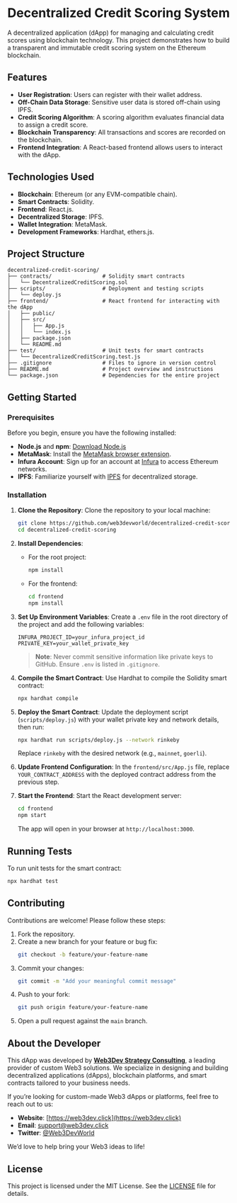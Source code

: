 # Decentralized Credit Scoring System

A decentralized application (dApp) for managing and calculating credit scores using blockchain technology. This project demonstrates how to build a transparent and immutable credit scoring system on the Ethereum blockchain.

## Features
- **User Registration**: Users can register with their wallet address.
- **Off-Chain Data Storage**: Sensitive user data is stored off-chain using IPFS.
- **Credit Scoring Algorithm**: A scoring algorithm evaluates financial data to assign a credit score.
- **Blockchain Transparency**: All transactions and scores are recorded on the blockchain.
- **Frontend Integration**: A React-based frontend allows users to interact with the dApp.

## Technologies Used
- **Blockchain**: Ethereum (or any EVM-compatible chain).
- **Smart Contracts**: Solidity.
- **Frontend**: React.js.
- **Decentralized Storage**: IPFS.
- **Wallet Integration**: MetaMask.
- **Development Frameworks**: Hardhat, ethers.js.

## Project Structure
```
decentralized-credit-scoring/
├── contracts/                # Solidity smart contracts
│   └── DecentralizedCreditScoring.sol
├── scripts/                  # Deployment and testing scripts
│   └── deploy.js
├── frontend/                 # React frontend for interacting with the dApp
│   ├── public/
│   ├── src/
│   │   ├── App.js
│   │   └── index.js
│   ├── package.json
│   └── README.md
├── test/                     # Unit tests for smart contracts
│   └── DecentralizedCreditScoring.test.js
├── .gitignore                # Files to ignore in version control
├── README.md                 # Project overview and instructions
└── package.json              # Dependencies for the entire project
```

## Getting Started

### Prerequisites
Before you begin, ensure you have the following installed:
- **Node.js** and **npm**: [Download Node.js](https://nodejs.org/)
- **MetaMask**: Install the [MetaMask browser extension](https://metamask.io/).
- **Infura Account**: Sign up for an account at [Infura](https://infura.io/) to access Ethereum networks.
- **IPFS**: Familiarize yourself with [IPFS](https://ipfs.tech/) for decentralized storage.

### Installation

1. **Clone the Repository**:
   Clone the repository to your local machine:

   ```bash
   git clone https://github.com/web3devworld/decentralized-credit-scoring.git
   cd decentralized-credit-scoring
   ```

2. **Install Dependencies**:
   - For the root project:
     ```bash
     npm install
     ```
   - For the frontend:
     ```bash
     cd frontend
     npm install
     ```

3. **Set Up Environment Variables**:
   Create a `.env` file in the root directory of the project and add the following variables:

   ```plaintext
   INFURA_PROJECT_ID=your_infura_project_id
   PRIVATE_KEY=your_wallet_private_key
   ```

   > **Note**: Never commit sensitive information like private keys to GitHub. Ensure `.env` is listed in `.gitignore`.

4. **Compile the Smart Contract**:
   Use Hardhat to compile the Solidity smart contract:

   ```bash
   npx hardhat compile
   ```

5. **Deploy the Smart Contract**:
   Update the deployment script (`scripts/deploy.js`) with your wallet private key and network details, then run:

   ```bash
   npx hardhat run scripts/deploy.js --network rinkeby
   ```

   Replace `rinkeby` with the desired network (e.g., `mainnet`, `goerli`).

6. **Update Frontend Configuration**:
   In the `frontend/src/App.js` file, replace `YOUR_CONTRACT_ADDRESS` with the deployed contract address from the previous step.

7. **Start the Frontend**:
   Start the React development server:

   ```bash
   cd frontend
   npm start
   ```

   The app will open in your browser at `http://localhost:3000`.

## Running Tests
To run unit tests for the smart contract:

```bash
npx hardhat test
```

## Contributing
Contributions are welcome! Please follow these steps:
1. Fork the repository.
2. Create a new branch for your feature or bug fix:
   ```bash
   git checkout -b feature/your-feature-name
   ```
3. Commit your changes:
   ```bash
   git commit -m "Add your meaningful commit message"
   ```
4. Push to your fork:
   ```bash
   git push origin feature/your-feature-name
   ```
5. Open a pull request against the `main` branch.

## About the Developer
This dApp was developed by **[Web3Dev Strategy Consulting](https://web3dev.click)**, a leading provider of custom Web3 solutions. We specialize in designing and building decentralized applications (dApps), blockchain platforms, and smart contracts tailored to your business needs.

If you’re looking for custom-made Web3 dApps or platforms, feel free to reach out to us:
- **Website**: [https://web3dev.click](https://web3dev.click)
- **Email**: support@web3dev.click
- **Twitter**: [@Web3DevWorld](https://twitter.com/Web3DevWorld)

We’d love to help bring your Web3 ideas to life!

## License
This project is licensed under the MIT License. See the [LICENSE](LICENSE) file for details.

